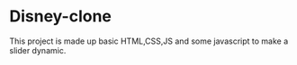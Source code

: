# Disney-clone
This project is made up basic HTML,CSS,JS and some javascript to make a slider dynamic.
